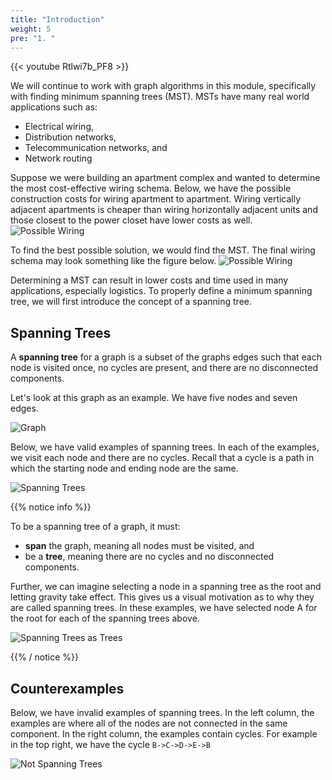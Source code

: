 ```yaml
---
title: "Introduction"
weight: 5
pre: "1. "
---
```

{{< youtube Rtlwi7b_PF8  >}}




We will continue to work with graph algorithms in this module, specifically with finding minimum spanning trees (MST). MSTs have many real world applications such as: 
- Electrical wiring,
- Distribution networks, 
- Telecommunication networks, and
- Network routing

Suppose we were building an apartment complex and wanted to determine the most cost-effective wiring schema. Below, we have the possible construction costs for wiring apartment to apartment. Wiring vertically adjacent apartments is cheaper than wiring horizontally adjacent units and those closest to the power closet have lower costs as well.
![Possible Wiring](images/9/possibe_wiring.svg)

To find the best possible solution, we would find the MST. The final wiring schema may look something like the figure below. 
![Possible Wiring](images/9/mini_wire.svg)

Determining a MST can result in lower costs and time used in many applications, especially logistics. 
To properly define a minimum spanning tree, we will first introduce the concept of a spanning tree. 



Spanning Trees
---
A **spanning tree** for a graph is a subset of the graphs edges such that each node is visited once, no cycles are present, and there are no disconnected components. 

Let's look at this graph as an example. We have five nodes and seven edges. 

![Graph](images/9/315_9_tree1.svg)

Below, we have valid examples of spanning trees. In each of the examples, we visit each node and there are no cycles. Recall that a cycle is a path in which the starting node and ending node are the same. 

![Spanning Trees](images/9/315_9_tree1STs.svg)


{{% notice info %}}

To be a spanning tree of a graph, it must:
- __span__ the graph, meaning all nodes must be visited, and
- be a __tree__, meaning there are no cycles and no disconnected components. 

Further, we can imagine selecting a node in a spanning tree as the root and letting gravity take effect. This gives us a visual motivation as to why they are called spanning trees. In these examples, we have selected node A for the root for each of the spanning trees above. 

![Spanning Trees as Trees](images/9/315_9_tree1STsTREES.svg)

{{% / notice %}}


Counterexamples
---
Below, we have invalid examples of spanning trees. In the left column, the examples are where all of the nodes are not connected in the same component. In the right column, the examples contain cycles. For example in the top right, we have the cycle `B->C->D->E->B`

![Not Spanning Trees](images/9/315_9_tree1notSTs.svg)

